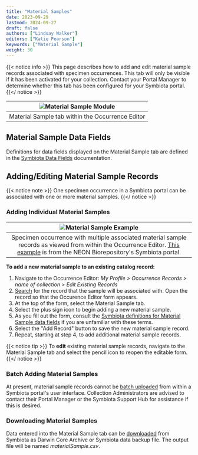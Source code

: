 ```yaml
---
title: "Material Samples"
date: 2023-09-29
lastmod: 2024-09-27
draft: false
authors: ["Lindsay Walker"]
editors: ["Katie Pearson"]
keywords: ["Material Sample"]
weight: 30
---
```


{{< notice info >}}
  This page describes how to add and edit material sample records associated with specimen occurrences. This tab will only be visible if it has been activated for your collection. Contact your Portal Manager to determine whether this tab has been configured for your Symbiota portal.
{{</ notice >}}

| ![Material Sample Module](/symbiota-docs/images/materialsampleblank.png) |
|:--:|
| Material Sample tab within the Occurrence Editor |

## Material Sample Data Fields

Definitions for data fields displayed on the Material Sample tab are defined in the [Symbiota Data Fields](/symbiota-docs/editor/edit/fields/#material-sample-fields) documentation.

## Adding/Editing Material Sample Records

{{< notice note >}}
 One specimen occurrence in a Symbiota portal can be associated with one or more material samples. 
{{</ notice >}}

### Adding Individual Material Samples

| ![Material Sample Example](/symbiota-docs/images/materialsampleeditor.png) |
|:--:|
| Specimen occurrence with multiple associated material sample records as viewed from within the Occurrence Editor. [This example](https://biorepo.neonscience.org/portal/collections/individual/index.php?occid=277316) is from the NEON Biorepository's Symbiota portal. |

**To add a new material sample to an existing catalog record:**

1) Navigate to the Occurrence Editor: _My Profile > Occurrence Records > name of collection > Edit Existing Records_
2) [Search](/symbiota-docs/editor/edit) for the record that the sample will be associated with. Open the record so that the Occurence Editor form appears.
3) At the top of the form, select the Material Sample tab.
4) Select the plus sign icon to begin adding a new material sample.
5) As you fill out the form, consult the [Symbiota definitions for Material Sample data fields](/symbiota-docs/editor/edit/fields/#material-sample-fields) if you are unfamiliar with these terms.
6) Select the "Add Record" button to save the new material sample record.
7) Repeat, starting at step 4, to add additional material sample records.

{{< notice tip >}}
  To **edit** existing material sample records, navigate to the Material Sample tab and select the pencil icon to reopen the editable form.
{{</ notice >}}

### Batch Adding Material Samples

At present, material sample records cannot be [batch uploaded](/symbiota-docs/coll_manager/upload/) from within a Symbiota portal's user interface. Collection Administrators are advised to contact their Portal Manager or the Symbiota Support Hub for assistance if this is desired. 

### Downloading Material Samples
Data entered into the Material Sample tab can be [downloaded](/symbiota-docs/editor/download/dwc/) from Symbiota as Darwin Core Archive or Symbiota data backup file. The output file will be named _materialSample.csv_.
